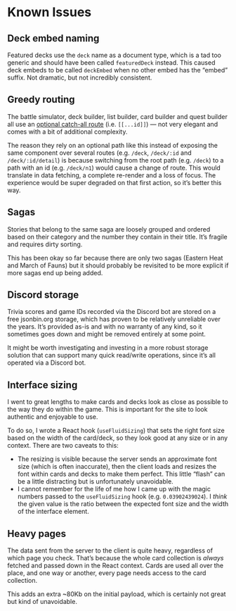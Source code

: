 # Known Issues

## Deck embed naming

Featured decks use the `deck` name as a document type, which is a tad too generic and should have been called `featuredDeck` instead. This caused deck embeds to be called `deckEmbed` when no other embed has the “embed” suffix. Not dramatic, but not incredibly consistent.

## Greedy routing

The battle simulator, deck builder, list builder, card builder and quest builder all use an [optional catch-all route](https://nextjs.org/docs/routing/dynamic-routes#optional-catch-all-routes) (i.e. `[[...id]]`) — not very elegant and comes with a bit of additional complexity.

The reason they rely on an optional path like this instead of exposing the same component over several routes (e.g. `/deck`, `/deck/:id` and `/deck/:id/detail`) is because switching from the root path (e.g. `/deck`) to a path with an id (e.g. `/deck/n1`) would cause a change of route. This would translate in data fetching, a complete re-render and a loss of focus. The experience would be super degraded on that first action, so it’s better this way.

## Sagas

Stories that belong to the same saga are loosely grouped and ordered based on their category and the number they contain in their title. It’s fragile and requires dirty sorting.

This has been okay so far because there are only two sagas (Eastern Heat and March of Fauns) but it should probably be revisited to be more explicit if more sagas end up being added.

## Discord storage

Trivia scores and game IDs recorded via the Discord bot are stored on a free jsonbin.org storage, which has proven to be relatively unreliable over the years. It’s provided as-is and with no warranty of any kind, so it sometimes goes down and might be removed entirely at some point.

It might be worth investigating and investing in a more robust storage solution that can support many quick read/write operations, since it’s all operated via a Discord bot.

## Interface sizing

I went to great lengths to make cards and decks look as close as possible to the way they do within the game. This is important for the site to look authentic and enjoyable to use.

To do so, I wrote a React hook (`useFluidSizing`) that sets the right font size based on the width of the card/deck, so they look good at any size or in any context. There are two caveats to this:

- The resizing is visible because the server sends an approximate font size (which is often inaccurate), then the client loads and resizes the font within cards and decks to make them perfect. This little “flash” can be a little distracting but is unfortunately unavoidable.
- I cannot remember for the life of me how I came up with the magic numbers passed to the `useFluidSizing` hook (e.g. `0.03902439024`). I _think_ the given value is the ratio between the expected font size and the width of the interface element.

## Heavy pages

The data sent from the server to the client is quite heavy, regardless of which page you check. That’s because the whole card collection is _always_ fetched and passed down in the React context. Cards are used all over the place, and one way or another, every page needs access to the card collection.

This adds an extra ~80Kb on the initial payload, which is certainly not great but kind of unavoidable.
